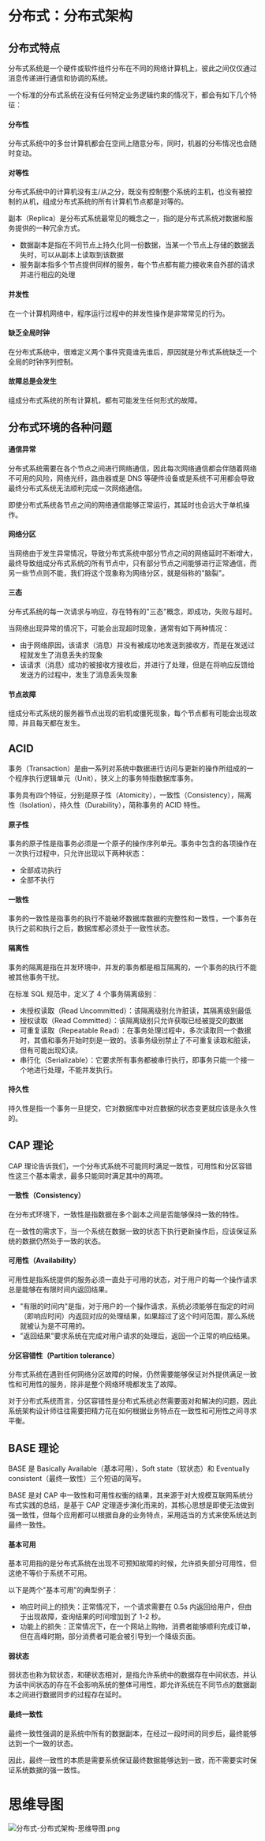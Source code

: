 # 分布式：分布式架构

## 分布式特点

分布式系统是一个硬件或软件组件分布在不同的网络计算机上，彼此之间仅仅通过消息传递进行通信和协调的系统。

一个标准的分布式系统在没有任何特定业务逻辑约束的情况下，都会有如下几个特征：

#### 分布性

分布式系统中的多台计算机都会在空间上随意分布，同时，机器的分布情况也会随时变动。

#### 对等性

分布式系统中的计算机没有主/从之分，既没有控制整个系统的主机，也没有被控制的从机，组成分布式系统的所有计算机节点都是对等的。

副本（Replica）是分布式系统最常见的概念之一，指的是分布式系统对数据和服务提供的一种冗余方式。

- 数据副本是指在不同节点上持久化同一份数据，当某一个节点上存储的数据丢失时，可以从副本上读取到该数据
- 服务副本指多个节点提供同样的服务，每个节点都有能力接收来自外部的请求并进行相应的处理

#### 并发性

在一个计算机网络中，程序运行过程中的并发性操作是非常常见的行为。

#### 缺乏全局时钟

在分布式系统中，很难定义两个事件究竟谁先谁后，原因就是分布式系统缺乏一个全局的时钟序列控制。

#### 故障总是会发生

组成分布式系统的所有计算机，都有可能发生任何形式的故障。

## 分布式环境的各种问题

#### 通信异常

分布式系统需要在各个节点之间进行网络通信，因此每次网络通信都会伴随着网络不可用的风险，网络光纤，路由器或是 DNS 等硬件设备或是系统不可用都会导致最终分布式系统无法顺利完成一次网络通信。

即使分布式系统各节点之间的网络通信能够正常运行，其延时也会远大于单机操作。

#### 网络分区

当网络由于发生异常情况，导致分布式系统中部分节点之间的网络延时不断增大，最终导致组成分布式系统的所有节点中，只有部分节点之间能够进行正常通信，而另一些节点则不能，我们将这个现象称为网络分区，就是俗称的"脑裂"。

#### 三态

分布式系统的每一次请求与响应，存在特有的"三态"概念，即成功，失败与超时。

当网络出现异常的情况下，可能会出现超时现象，通常有如下两种情况：

- 由于网络原因，该请求（消息）并没有被成功地发送到接收方，而是在发送过程就发生了消息丢失的现象
- 该请求（消息）成功的被接收方接收后，并进行了处理，但是在将响应反馈给发送方的过程中，发生了消息丢失现象

#### 节点故障

组成分布式系统的服务器节点出现的宕机或僵死现象，每个节点都有可能会出现故障，并且每天都在发生。

## ACID

事务（Transaction）是由一系列对系统中数据进行访问与更新的操作所组成的一个程序执行逻辑单元（Unit），狭义上的事务特指数据库事务。

事务具有四个特征，分别是原子性（Atomicity），一致性（Consistency），隔离性（Isolation），持久性（Durability），简称事务的 ACID 特性。

#### 原子性

事务的原子性是指事务必须是一个原子的操作序列单元。事务中包含的各项操作在一次执行过程中，只允许出现以下两种状态：

- 全部成功执行
- 全部不执行

#### 一致性

事务的一致性是指事务的执行不能破坏数据库数据的完整性和一致性，一个事务在执行之前和执行之后，数据库都必须处于一致性状态。

#### 隔离性

事务的隔离是指在并发环境中，并发的事务都是相互隔离的，一个事务的执行不能被其他事务干扰。

在标准 SQL 规范中，定义了 4 个事务隔离级别：

- 未授权读取（Read Uncommitted）：该隔离级别允许脏读，其隔离级别最低
- 授权读取（Read Committed）：该隔离级别只允许获取已经被提交的数据
- 可重复读取（Repeatable Read）：在事务处理过程中，多次读取同一个数据时，其值和事务开始时刻是一致的。该事务级别禁止了不可重复读取和脏读，但有可能出现幻读。
- 串行化（Serializable）：它要求所有事务都被串行执行，即事务只能一个接一个地进行处理，不能并发执行。

#### 持久性

持久性是指一个事务一旦提交，它对数据库中对应数据的状态变更就应该是永久性的。

## CAP 理论

CAP 理论告诉我们，一个分布式系统不可能同时满足一致性，可用性和分区容错性这三个基本需求，最多只能同时满足其中的两项。

#### 一致性（Consistency）

在分布式环境下，一致性是指数据在多个副本之间是否能够保持一致的特性。

在一致性的需求下，当一个系统在数据一致的状态下执行更新操作后，应该保证系统的数据仍然处于一致的状态。

#### 可用性（Availability）

可用性是指系统提供的服务必须一直处于可用的状态，对于用户的每一个操作请求总是能够在有限时间内返回结果。

- "有限的时间内"是指，对于用户的一个操作请求，系统必须能够在指定的时间（即响应时间）内返回对应的处理结果，如果超过了这个时间范围，那么系统就被认为是不可用的。
- "返回结果"要求系统在完成对用户请求的处理后，返回一个正常的响应结果。

#### 分区容错性（Partition tolerance）

分布式系统在遇到任何网络分区故障的时候，仍然需要能够保证对外提供满足一致性和可用性的服务，除非是整个网络环境都发生了故障。

对于分布式系统而言，分区容错性是分布式系统必然需要面对和解决的问题，因此系统架构设计师往往需要把精力花在如何根据业务特点在一致性和可用性之间寻求平衡。

## BASE 理论

BASE 是 Basically Available（基本可用），Soft state（软状态）和 Eventually consistent（最终一致性）三个短语的简写。

BASE 是对 CAP 中一致性和可用性权衡的结果，其来源于对大规模互联网系统分布式实践的总结，是基于 CAP 定理逐步演化而来的，其核心思想是即使无法做到强一致性，但每个应用都可以根据自身的业务特点，采用适当的方式来使系统达到最终一致性。

#### 基本可用

基本可用指的是分布式系统在出现不可预知故障的时候，允许损失部分可用性，但这绝不等价于系统不可用。

以下是两个"基本可用"的典型例子：

- 响应时间上的损失：正常情况下，一个请求需要在 0.5s 内返回给用户，但由于出现故障，查询结果的时间增加到了 1-2 秒。
- 功能上的损失：正常情况下，在一个网站上购物，消费者能够顺利完成订单，但在高峰时期，部分消费者可能会被引导到一个降级页面。

#### 弱状态

弱状态也称为软状态，和硬状态相对，是指允许系统中的数据存在中间状态，并认为该中间状态的存在不会影响系统的整体可用性，即允许系统在不同节点的数据副本之间进行数据同步的过程存在延时。

#### 最终一致性

最终一致性强调的是系统中所有的数据副本，在经过一段时间的同步后，最终能够达到一个一致的状态。

因此，最终一致性的本质是需要系统保证最终数据能够达到一致，而不需要实时保证系统数据的强一致性。

# 思维导图

![分布式-分布式架构-思维导图.png](https://cnymw.github.io/GolangStudy/docs/img/分布式-分布式架构-思维导图.png)
